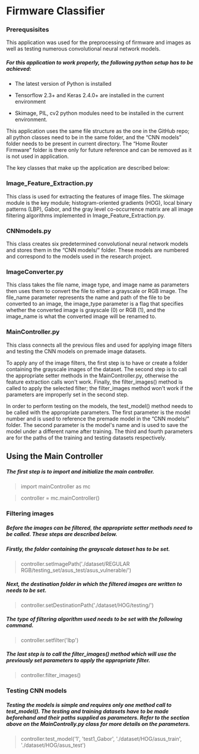 # Firmware Classifier

### Prerequsisites
This application was used for the preprocessing of firmware and images as well as testing numerous convolutional neural network models.  

##### For this application to work properly, the following python setup has to be achieved: 

  - The latest version of Python is installed 

  - Tensorflow 2.3+ and Keras 2.4.0+ are installed in the current environment 

  - Skimage, PIL, cv2 python modules need to be installed in the current environment. 

   

This application uses the same file structure as the one in the GitHub repo; all python classes need to be in the same folder, and the “CNN models” folder needs to be present in current directory. The “Home Router Firmware” folder is there only for future reference and can be removed as it is not used in application.  

The key classes that make up the application are described below: 

### Image_Feature_Extraction.py   

This class is used for extracting the features of image files. The skimage module is the key module; histogram-oriented gradients (HOG), local binary patterns (LBP), Gabor, and the gray level co-occurrence matrix are all image filtering algorithms implemented in Image_Feature_Extraction.py. 

### CNNmodels.py 

This class creates six predetermined convolutional neural network models and stores them in the “CNN models/” folder. These models are numbered and correspond to the models used in the research project.  

###   ImageConverter.py 

This class takes the file name, image type, and image name as parameters then uses them to convert the file to either a grayscale or RGB image. The file_name parameter represents the name and path of the file to be converted to an image, the image_type parameter is a flag that specifies whether the converted image is grayscale (0) or RGB (1), and the image_name is what the converted image will be renamed to.  

### MainController.py  

This class connects all the previous files and used for applying image filters and testing the CNN models on premade image datasets.  

To apply any of the image filters, the first step is to have or create a folder containing the grayscale images of the dataset. The second step is to call the appropriate setter methods in the MainController.py, otherwise the feature extraction calls won't work. Finally, the filter_images() method is called to apply the selected filter; the filter_images method won't work if the parameters are improperly set in the second step. 

In order to perform testing on the models, the test_model() method needs to be called with the appropriate parameters. The first parameter is the model number and is used to reference the premade model in the “CNN models/” folder. The second parameter is the model's name and is used to save the model under a different name after training. The third and fourth parameters are for the paths of the training and testing datasets respectively.  


## Using the Main Controller 

##### The first step is to import and initialize the main controller. 

> import mainController as mc 

> controller = mc.mainController() 

### Filtering images 

##### Before the images can be filtered, the appropriate setter methods need to be called. These steps are described below. 

##### Firstly, the folder containing the grayscale dataset has to be set. 

> controller.setImagePath('./dataset/REGULAR RGB/testing_set/asus_test/asus_vulnerable/') 

 

##### Next, the destination folder in which the filtered images are written to needs to be set. 

> controller.setDestinationPath('./dataset/HOG/testing/') 

 

##### The type of filtering algorithm used needs to be set with the following command.  

> controller.setfilter('lbp') 

 

##### The last step is to call the filter_images() method which will use the previously set parameters to apply the appropriate filter.  

> controller.filter_images() 

 

 

### Testing CNN models 

##### Testing the models is simple and requires only one method call to test_model(). The testing and training datasets have to be made beforehand and their paths supplied as parameters. Refer to the section above on the MainControlly.py class for more details on the parameters.  

> controller.test_model('1', 'test1_Gabor', './dataset/HOG/asus_train', './dataset/HOG/asus_test') 

 
